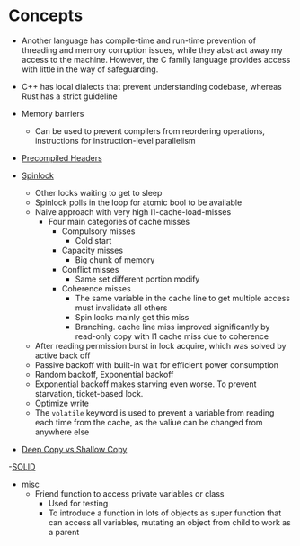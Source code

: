 # Concepts
- Another language has compile-time and run-time prevention of threading and memory corruption issues, while they abstract away my access to the machine. However, the C family language provides access with little in the way of safeguarding.
- C++ has local dialects that prevent understanding codebase, whereas Rust has a strict guideline

- Memory barriers
    - Can be used to prevent compilers from reordering operations, instructions for instruction-level parallelism

- [Precompiled Headers](https://gcc.gnu.org/onlinedocs/gcc/Precompiled-Headers.html)

- [Spinlock](https://github.com/CoffeeBeforeArch/spinlocks)
    - Other locks waiting to get to sleep
    - Spinlock polls in the loop for atomic bool to be available
    - Naive approach with very high l1-cache-load-misses
        - Four main categories of cache misses
            - Compulsory misses
                - Cold start
            - Capacity misses
                - Big chunk of memory
            - Conflict misses
                - Same set different portion modify
            - Coherence misses
                - The same variable in the cache line to get multiple access must invalidate all others
                - Spin locks mainly get this miss
                - Branching. cache line miss improved significantly by read-only copy with l1 cache miss due to coherence
    - After reading permission burst in lock acquire, which was solved by active back off
    - Passive backoff with built-in wait for efficient power consumption
    - Random backoff, Exponential backoff
    - Exponential backoff makes starving even worse. To prevent starvation, ticket-based lock.
    - Optimize write
    - The `volatile` keyword is used to prevent a variable from reading each time from the cache, as the valiue can be changed from anywhere else

- [Deep Copy vs Shallow Copy](https://stackoverflow.com/questions/24253344/is-it-possible-to-make-a-type-only-movable-and-not-copyable?rq=1)

-[SOLID](https://youtu.be/Ntraj80qN2k)

- misc
    - Friend function to access private variables or class
        - Used for testing
        - To introduce a function in lots of objects as super function that can access all variables, mutating an object from child to work as a parent